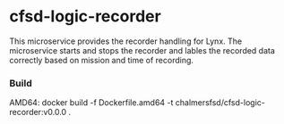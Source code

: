 # cfsd-logic-recorder
This microservice provides the recorder handling for Lynx.
The microservice starts and stops the recorder and lables the recorded data correctly based on mission and time of recording.

### Build
AMD64: docker build -f Dockerfile.amd64 -t chalmersfsd/cfsd-logic-recorder:v0.0.0 .
